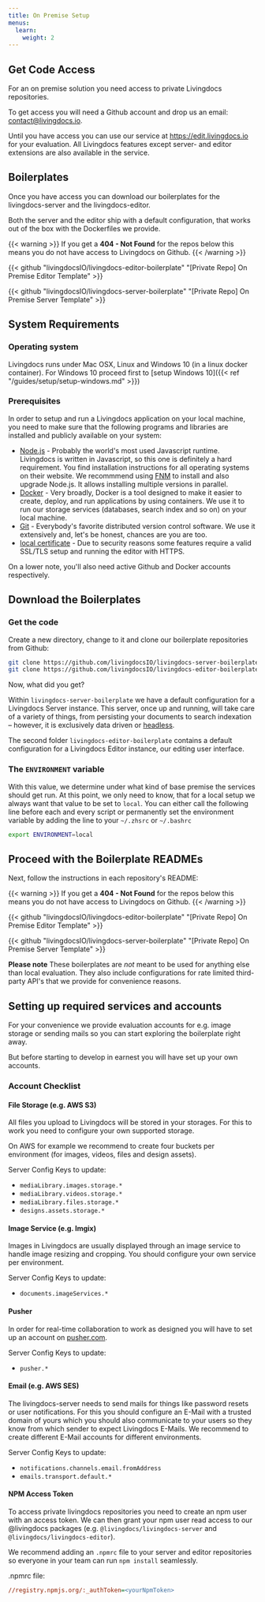 ```yaml
---
title: On Premise Setup
menus:
  learn:
    weight: 2
---
```


## Get Code Access

For an on premise solution you need access to private Livingdocs repositories.

To get access you will need a Github account and drop us an email: <contact@livingdocs.io>.

Until you have access you can use our service at <https://edit.livingdocs.io> for your evaluation. All Livingdocs features except server- and editor extensions are also available in the service.


## Boilerplates

Once you have access you can download our boilerplates for the livingdocs-server and the livingdocs-editor.

Both the server and the editor ship with a default configuration, that works out of the box with the Dockerfiles we provide.

{{< warning >}}
  If you get a <strong>404 - Not Found</strong> for the repos below this means you do not have access to Livingdocs on Github.
{{< /warning >}}

{{< github "livingdocsIO/livingdocs-editor-boilerplate" "[Private Repo] On Premise Editor Template" >}}

{{< github "livingdocsIO/livingdocs-server-boilerplate" "[Private Repo] On Premise Server Template" >}}


## System Requirements

### Operating system

Livingdocs runs under Mac OSX, Linux and Windows 10 (in a linux docker container). For Windows 10 proceed first to [setup Windows 10]({{< ref "/guides/setup/setup-windows.md" >}})

### Prerequisites

In order to setup and run a Livingdocs application on your local machine, you need to make sure that the following programs and libraries are installed and publicly available on your system:

- [Node.js](https://nodejs.org) - Probably the world's most used Javascript runtime. Livingdocs is written in Javascript, so this one is definitely a hard requirement. You find installation instructions for all operating systems on their website. We recommmend using [FNM](https://github.com/Schniz/fnm) to install and also upgrade Node.js. It allows installing multiple versions in parallel.
- [Docker](https://docs.docker.com/get-started/) - Very broadly, Docker is a tool designed to make it easier to create, deploy, and run applications by using containers. We use it to run our storage services (databases, search index and so on) on your local machine.
- [Git](https://git-scm.com/book/en/v2/Getting-Started-Installing-Git) - Everybody's favorite distributed version control software. We use it extensively and, let's be honest, chances are you are too.
- [local certificate](https://github.com/livingdocsIO/livingdocs-editor/blob/master/config/cert.js) - Due to security reasons some features require a valid SSL/TLS setup and running the editor with HTTPS.

On a lower note, you'll also need active Github and Docker accounts respectively.

## Download the Boilerplates

### Get the code

Create a new directory, change to it and clone our boilerplate repositories from Github:

```bash
git clone https://github.com/livingdocsIO/livingdocs-server-boilerplate
git clone https://github.com/livingdocsIO/livingdocs-editor-boilerplate
```

Now, what did you get?

Within `livingdocs-server-boilerplate` we have a default configuration for a Livingdocs Server instance. This server, once up and running, will take care of a variety of things, from persisting your documents to search indexation – however, it is exclusively data driven or [headless](https://en.wikipedia.org/wiki/Headless_software).

The second folder `livingdocs-editor-boilerplate` contains a default configuration for a Livingdocs Editor instance, our editing user interface.

### The `ENVIRONMENT` variable

With this value, we determine under what kind of base premise the services should get run. At this point, we only need to know, that for a local setup we always want that value to be set to `local`.
You can either call the following line before each and every script or permanently set the environment variable by adding the line to your `~/.zhsrc` or `~/.bashrc`

```bash
export ENVIRONMENT=local
```


## Proceed with the Boilerplate READMEs

Next, follow the instructions in each repository's README:

{{< warning >}}
  If you get a <strong>404 - Not Found</strong> for the repos below this means you do not have access to Livingdocs on Github.
{{< /warning >}}

{{< github "livingdocsIO/livingdocs-editor-boilerplate" "[Private Repo] On Premise Editor Template" >}}

{{< github "livingdocsIO/livingdocs-server-boilerplate" "[Private Repo] On Premise Server Template" >}}


**Please note**
These boilerplates are _not_ meant to be used for anything else than local evaluation. They also include configurations for rate limited third-party API's that we provide for convenience reasons.

## Setting up required services and accounts

For your convenience we provide evaluation accounts for e.g. image storage or sending mails so you can start exploring the boilerplate right away.

But before starting to develop in earnest you will have set up your own accounts.

### Account Checklist

#### File Storage (e.g. AWS S3)

All files you upload to Livingdocs will be stored in your storages. For this to work you need to configure your own supported storage.

On AWS for example we recommend to create four buckets per environment (for images, videos, files and design assets).

Server Config Keys to update:
  * `mediaLibrary.images.storage.*`
  * `mediaLibrary.videos.storage.*`
  * `mediaLibrary.files.storage.*`
  * `designs.assets.storage.*`

#### Image Service (e.g. Imgix)

Images in Livingdocs are usually displayed through an image service to handle image resizing and cropping. You should configure your own service per environment.

Server Config Keys to update:
  * `documents.imageServices.*`

#### Pusher

In order for real-time collaboration to work as designed you will have to set up an account on [pusher.com](https://pusher.com).

Server Config Keys to update:
  * `pusher.*`

#### Email (e.g. AWS SES)

The livingdocs-server needs to send mails for things like password resets or user notifications. For this you should configure an E-Mail with a trusted domain of yours which you should also communicate to your users so they know from which sender to expect Livingdocs E-Mails. We recommend to create different E-Mail accounts for different environments.

Server Config Keys to update:
  * `notifications.channels.email.fromAddress`
  * `emails.transport.default.*`

#### NPM Access Token

To access private livingdocs repositories you need to create an npm user with an access token. We can then grant your npm user read access to our @livingdocs packages (e.g. `@livingdocs/livingdocs-server` and `@livingdocs/livingdocs-editor`).

We recommend adding an `.npmrc` file to your server and editor repositories so everyone in your team can run `npm install` seamlessly.

.npmrc file:

```ini
//registry.npmjs.org/:_authToken=<yourNpmToken>
```
